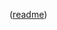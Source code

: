 ([readme](https://github.com/leyu7/BMW_Close-price_predict/blob/main/introduction%20of%20the%20project.pdf))
